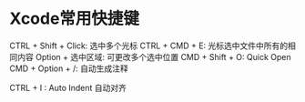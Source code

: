 # Xcode常用快捷键



CTRL + Shift + Click: 选中多个光标
CTRL + CMD + E:	光标选中文件中所有的相同内容
Option + 选中区域:	可更改多个选中位置
CMD + Shift + O: Quick Open
CMD + Option + /: 自动生成注释

CTRL + I : Auto Indent 自动对齐